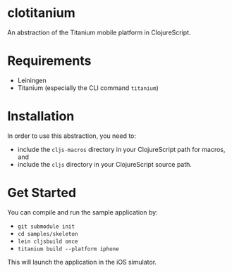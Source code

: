 clotitanium
===========

An abstraction of the Titanium mobile platform in ClojureScript.

# Requirements

* Leiningen
* Titanium (especially the CLI command `titanium`)

# Installation

In order to use this abstraction, you need to:

* include the `cljs-macros` directory in your ClojureScript path for macros, and
* include the `cljs` directory in your ClojureScript source path.

# Get Started

You can compile and run the sample application by:

* `git submodule init`
* `cd samples/skeleton`
* `lein cljsbuild once`
* `titanium build --platform iphone`

This will launch the application in the iOS simulator.

